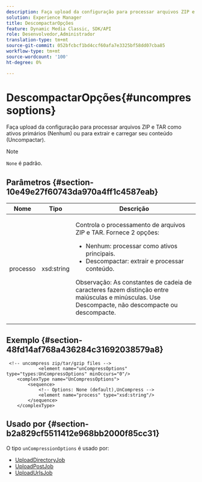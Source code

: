 ```yaml
---
description: Faça upload da configuração para processar arquivos ZIP e TAR como ativos primários (Nenhum) ou para extrair e carregar seu conteúdo (Uncompactar).
solution: Experience Manager
title: DescompactarOpções
feature: Dynamic Media Classic, SDK/API
role: Desenvolvedor,Administrador
translation-type: tm+mt
source-git-commit: 052bfcbcf1bd4ccf60afa7e3325bf58dd07cba85
workflow-type: tm+mt
source-wordcount: '100'
ht-degree: 0%

---
```



# DescompactarOpções{#uncompressoptions}

Faça upload da configuração para processar arquivos ZIP e TAR como ativos primários (Nenhum) ou para extrair e carregar seu conteúdo (Uncompactar).

>[!NOTE]
>
>`None` é padrão.

## Parâmetros {#section-10e49e27f60743da970a4ff1c4587eab}

<table id="table_89C2F7CDB24848459E47F1F7F58D91BA"> 
 <thead> 
  <tr> 
   <th colname="col1" class="entry"> Nome </th> 
   <th colname="col2" class="entry"> Tipo </th> 
   <th colname="col3" class="entry"> Descrição </th> 
  </tr> 
 </thead>
 <tbody> 
  <tr> 
   <td colname="col1"> <span class="codeph"> <span class="varname"> processo</span> </span> </td> 
   <td colname="col2"> <span class="codeph"> xsd:string</span> </td> 
   <td colname="col3"> <p>Controla o processamento de arquivos ZIP e TAR. Fornece 2 opções: 
     <ul id="ul_F34E2F3B9B74450CA7E76BD9FD7137C2">
      <li id="li_E982468ED814446593B0C0A3F3D729FB"><span class="codeph"> Nenhum:</span> processar como ativos principais. </li>
      <li id="li_4A45DA99592B4EF7A1FE0A946A835104"><span class="codeph"> Descompactar:</span> extrair e processar conteúdo. </li>
     </ul><p>Observação: As constantes de cadeia de caracteres fazem distinção entre maiúsculas e minúsculas. Use <span class="codeph"> Descompacte</span>, não <span class="codeph"> descompacte</span> ou <span class="codeph"> descompacte</span>. </p></p> </td> 
  </tr> 
 </tbody> 
</table>

## Exemplo {#section-48fd14af768a436284c31692038579a8}

```
 <!-- uncompress zip/tar/gzip files -->
            <element name="unCompressOptions" type="types:UnCompressOptions" minOccurs="0"/>
    <complexType name="UnCompressOptions">
        <sequence>
            <!-- Options: None (default),UnCompress -->
            <element name="process" type="xsd:string"/>
        </sequence>
    </complexType>
```

## Usado por {#section-b2a829cf5511412e968bb2000f85cc31}

O tipo `unCompressionOptions` é usado por:

* [UploadDirectoryJob](../../types/c-data-types/r-upload-directory-job.md#reference-e707ebf53b074c49ad983d1886e0bbb6)
* [UploadPostJob](../../types/c-data-types/r-upload-post-job.md#reference-bca2339b593f4637a687c33937215ef4)
* [UploadUrlsJob](../../types/c-data-types/r-upload-urls-job.md#reference-8e9bc895268c4321b233dbeadc990398)

